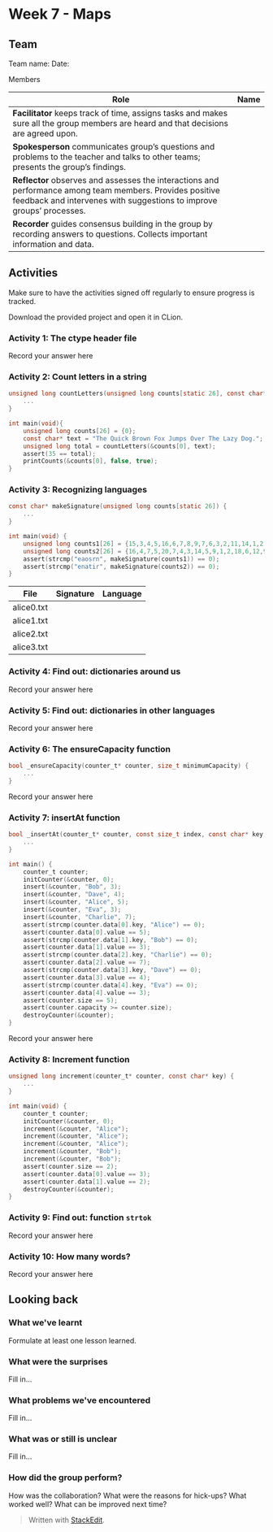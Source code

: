 # Week 7 - Maps

## Team

Team name:
Date:

Members

| Role                                                                                                                                                                          | Name |
|-------------------------------------------------------------------------------------------------------------------------------------------------------------------------------|------|
| **Facilitator** keeps track of time, assigns tasks and makes sure all the group members are heard and that decisions are agreed upon.                                             |      |
| **Spokesperson** communicates group’s questions and problems to the teacher and talks to other teams; presents the group’s findings.                                              |      |
| **Reflector** observes and assesses the interactions and performance among team members. Provides positive feedback and intervenes with suggestions to improve groups’ processes. |      |
| **Recorder** guides consensus building in the group by recording answers to questions. Collects important information and data.                                                   |      |

## Activities
Make sure to have the activities signed off regularly to ensure progress is tracked.

Download the provided project and open it in CLion.

### Activity 1: The ctype header file

Record your answer here

### Activity 2: Count letters in a string

```c
unsigned long countLetters(unsigned long counts[static 26], const char* str) {
    ...
}

int main(void){
	unsigned long counts[26] = {0};
	const char* text = "The Quick Brown Fox Jumps Over The Lazy Dog.";
	unsigned long total = countLetters(&counts[0], text);
	assert(35 == total);
	printCounts(&counts[0], false, true);
}
```

### Activity 3: Recognizing languages

```c
const char* makeSignature(unsigned long counts[static 26]) {
    ...
}

int main(void) {
    unsigned long counts1[26] = {15,3,4,5,16,6,7,8,9,7,6,3,2,11,14,1,2,12,13};
	unsigned long counts2[26] = {16,4,7,5,20,7,4,3,14,5,9,1,2,18,6,12,9,13,9,15};
	assert(strcmp("eaosrn", makeSignature(counts1)) == 0);
	assert(strcmp("enatir", makeSignature(counts2)) == 0);
}
```

| File       | Signature | Language |
| ---------- | --------- | -------- |
| alice0.txt |           |          |
| alice1.txt |           |          |
| alice2.txt |           |          |
| alice3.txt |           |          |



### Activity 4: Find out: dictionaries around us

Record your answer here

### Activity 5: Find out: dictionaries in other languages

Record your answer here

### Activity 6: The ensureCapacity function

```c
bool _ensureCapacity(counter_t* counter, size_t minimumCapacity) {
    ...
}
```
Record your answer here

### Activity 7: insertAt function

```c
bool _insertAt(counter_t* counter, const size_t index, const char* key, unsigned long value) {
    ...
}

int main() {
	counter_t counter;
	initCounter(&counter, 0);
	insert(&counter, "Bob", 3);
	insert(&counter, "Dave", 4);
	insert(&counter, "Alice", 5);
	insert(&counter, "Eva", 3);
	insert(&counter, "Charlie", 7);
	assert(strcmp(counter.data[0].key, "Alice") == 0);
	assert(counter.data[0].value == 5);
	assert(strcmp(counter.data[1].key, "Bob") == 0);
	assert(counter.data[1].value == 3);
	assert(strcmp(counter.data[2].key, "Charlie") == 0);
	assert(counter.data[2].value == 7);
	assert(strcmp(counter.data[3].key, "Dave") == 0);
	assert(counter.data[3].value == 4);
	assert(strcmp(counter.data[4].key, "Eva") == 0);
	assert(counter.data[4].value == 3);
	assert(counter.size == 5);
	assert(counter.capacity >= counter.size);
	destroyCounter(&counter);
}
```

Record your answer here

### Activity 8: Increment function
```c
unsigned long increment(counter_t* counter, const char* key) {
    ...
}

int main(void) {
	counter_t counter;
	initCounter(&counter, 0);
	increment(&counter, "Alice");
	increment(&counter, "Alice");
	increment(&counter, "Alice");
	increment(&counter, "Bob");
	increment(&counter, "Bob");
	assert(counter.size == 2);
	assert(counter.data[0].value == 3);
	assert(counter.data[1].value == 2);
	destroyCounter(&counter);
}
```

### Activity 9: Find out: function `strtok`

Record your answer here


### Activity 10: How many words?

Record your answer here

## Looking back

### What we've learnt

Formulate at least one lesson learned.

### What were the surprises

Fill in...

### What problems we've encountered

Fill in...

### What was or still is unclear

Fill in...

### How did the group perform?

How was the collaboration? What were the reasons for hick-ups? What worked well? What can be improved next time?





> Written with [StackEdit](https://stackedit.io/).
